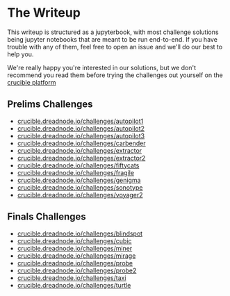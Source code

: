 # The Writeup

This writeup is structured as a jupyterbook, with most challenge solutions being jupyter notebooks that are meant to be run end-to-end. If you have trouble with any of them, feel free to open an issue and we'll do our best to help you.

We're really happy you're interested in our solutions, but we don't recommend you read them before trying the challenges out yourself on the [crucible platform](https://crucible.dreadnode.io/)

## Prelims Challenges

- [crucible.dreadnode.io/challenges/autopilot1](https://crucible.dreadnode.io/challenges/autopilot1)
- [crucible.dreadnode.io/challenges/autopilot2](https://crucible.dreadnode.io/challenges/autopilot2)
- [crucible.dreadnode.io/challenges/autopilot3](https://crucible.dreadnode.io/challenges/autopilot3)
- [crucible.dreadnode.io/challenges/carbender](https://crucible.dreadnode.io/challenges/carbender)
- [crucible.dreadnode.io/challenges/extractor](https://crucible.dreadnode.io/challenges/extractor)
- [crucible.dreadnode.io/challenges/extractor2](https://crucible.dreadnode.io/challenges/extractor2)
- [crucible.dreadnode.io/challenges/fiftycats](https://crucible.dreadnode.io/challenges/fiftycats)
- [crucible.dreadnode.io/challenges/fragile](https://crucible.dreadnode.io/challenges/fragile)
- [crucible.dreadnode.io/challenges/genigma](https://crucible.dreadnode.io/challenges/genigma)
- [crucible.dreadnode.io/challenges/sonotype](https://crucible.dreadnode.io/challenges/sonotype)
- [crucible.dreadnode.io/challenges/voyager2](https://crucible.dreadnode.io/challenges/voyager2)

## Finals Challenges

- [crucible.dreadnode.io/challenges/blindspot](https://crucible.dreadnode.io/challenges/blindspot)
- [crucible.dreadnode.io/challenges/cubic](https://crucible.dreadnode.io/challenges/cubic)
- [crucible.dreadnode.io/challenges/miner](https://crucible.dreadnode.io/challenges/miner)
- [crucible.dreadnode.io/challenges/mirage](https://crucible.dreadnode.io/challenges/mirage)
- [crucible.dreadnode.io/challenges/probe](https://crucible.dreadnode.io/challenges/probe)
- [crucible.dreadnode.io/challenges/probe2](https://crucible.dreadnode.io/challenges/probe2)
- [crucible.dreadnode.io/challenges/taxi](https://crucible.dreadnode.io/challenges/taxi)
- [crucible.dreadnode.io/challenges/turtle](https://crucible.dreadnode.io/challenges/turtle)

